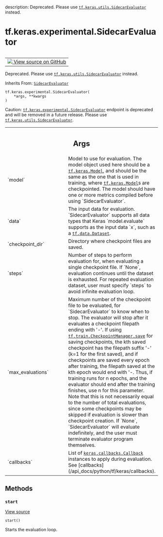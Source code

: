 description: Deprecated. Please use <a href="../../../tf/keras/utils/SidecarEvaluator.md"><code>tf.keras.utils.SidecarEvaluator</code></a> instead.

<div itemscope itemtype="http://developers.google.com/ReferenceObject">
<meta itemprop="name" content="tf.keras.experimental.SidecarEvaluator" />
<meta itemprop="path" content="Stable" />
<meta itemprop="property" content="__init__"/>
<meta itemprop="property" content="start"/>
</div>

# tf.keras.experimental.SidecarEvaluator

<!-- Insert buttons and diff -->

<table class="tfo-notebook-buttons tfo-api nocontent" align="left">
<td>
  <a target="_blank" href="https://github.com/keras-team/keras/tree/v2.9.0/keras/distribute/sidecar_evaluator.py#L264-L279">
    <img src="https://www.tensorflow.org/images/GitHub-Mark-32px.png" />
    View source on GitHub
  </a>
</td>
</table>



Deprecated. Please use <a href="../../../tf/keras/utils/SidecarEvaluator.md"><code>tf.keras.utils.SidecarEvaluator</code></a> instead.

Inherits From: [`SidecarEvaluator`](../../../tf/keras/utils/SidecarEvaluator.md)

<pre class="devsite-click-to-copy prettyprint lang-py tfo-signature-link">
<code>tf.keras.experimental.SidecarEvaluator(
    *args, **kwargs
)
</code></pre>



<!-- Placeholder for "Used in" -->

Caution: <a href="../../../tf/keras/experimental/SidecarEvaluator.md"><code>tf.keras.experimental.SidecarEvaluator</code></a> endpoint is
  deprecated and will be removed in a future release. Please use
  <a href="../../../tf/keras/utils/SidecarEvaluator.md"><code>tf.keras.utils.SidecarEvaluator</code></a>.

<!-- Tabular view -->
 <table class="responsive fixed orange">
<colgroup><col width="214px"><col></colgroup>
<tr><th colspan="2"><h2 class="add-link">Args</h2></th></tr>

<tr>
<td>
`model`
</td>
<td>
Model to use for evaluation. The model object used here should be a
<a href="../../../tf/keras/Model.md"><code>tf.keras.Model</code></a>, and should be the same as the one that is used in
training, where <a href="../../../tf/keras/Model.md"><code>tf.keras.Model</code></a>s are checkpointed. The model should
have one or more metrics compiled before using `SidecarEvaluator`.
</td>
</tr><tr>
<td>
`data`
</td>
<td>
The input data for evaluation. `SidecarEvaluator` supports all data
types that Keras `model.evaluate` supports as the input data `x`, such
as a <a href="../../../tf/data/Dataset.md"><code>tf.data.Dataset</code></a>.
</td>
</tr><tr>
<td>
`checkpoint_dir`
</td>
<td>
Directory where checkpoint files are saved.
</td>
</tr><tr>
<td>
`steps`
</td>
<td>
Number of steps to perform evaluation for, when evaluating a single
checkpoint file. If `None`, evaluation continues until the dataset is
exhausted. For repeated evaluation dataset, user must specify `steps` to
avoid infinite evaluation loop.
</td>
</tr><tr>
<td>
`max_evaluations`
</td>
<td>
Maximum number of the checkpoint file to be evaluated,
for `SidecarEvaluator` to know when to stop. The evaluator will stop
after it evaluates a checkpoint filepath ending with
'<ckpt_name>-<max_evaluations>'. If using
<a href="../../../tf/train/CheckpointManager.md#save"><code>tf.train.CheckpointManager.save</code></a> for saving checkpoints, the kth saved
checkpoint has the filepath suffix '<ckpt_name>-<k>' (k=1 for the first
saved), and if checkpoints are saved every epoch after training, the
filepath saved at the kth epoch would end with '<ckpt_name>-<k>. Thus,
if training runs for n epochs, and the evaluator should end after the
training finishes, use n for this parameter. Note that this is not
necessarily equal to the number of total evaluations, since some
checkpoints may be skipped if evaluation is slower than checkpoint
creation. If `None`, `SidecarEvaluator` will evaluate indefinitely, and
the user must terminate evaluator program themselves.
</td>
</tr><tr>
<td>
`callbacks`
</td>
<td>
List of <a href="../../../tf/keras/callbacks/Callback.md"><code>keras.callbacks.Callback</code></a> instances to apply during
evaluation. See [callbacks](/api_docs/python/tf/keras/callbacks).
</td>
</tr>
</table>



## Methods

<h3 id="start"><code>start</code></h3>

<a target="_blank" class="external" href="https://github.com/keras-team/keras/tree/v2.9.0/keras/distribute/sidecar_evaluator.py#L189-L261">View source</a>

<pre class="devsite-click-to-copy prettyprint lang-py tfo-signature-link">
<code>start()
</code></pre>

Starts the evaluation loop.




